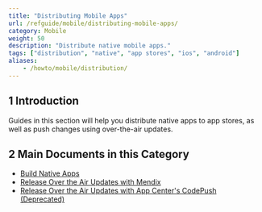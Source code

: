 ```yaml
---
title: "Distributing Mobile Apps"
url: /refguide/mobile/distributing-mobile-apps/
category: Mobile
weight: 50
description: "Distribute native mobile apps."
tags: ["distribution", "native", "app stores", "ios", "android"]
aliases:
    - /howto/mobile/distribution/
---
```


## 1 Introduction

Guides in this section will help you distribute native apps to app stores, as well as push changes using over-the-air updates.

## 2 Main Documents in this Category

* [Build Native Apps](/howto/mobile/build-native-apps/)
* [Release Over the Air Updates with Mendix](/howto/mobile/how-to-ota/)
* [Release Over the Air Updates with App Center's CodePush (Deprecated)](/howto/mobile/how-to-ota-appcenter/)